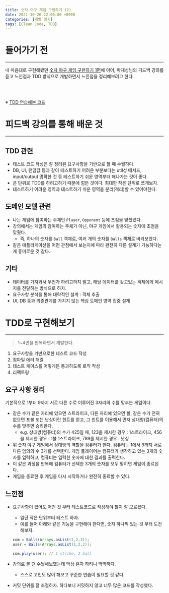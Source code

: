```yaml
---
title: 숫자 야구 게임 구현하기 (2)
date: 2021-10-26 22:00:00 +0900
categories: [개발 일기]
tags: [Clean Code, TDD]
---
```


# 들어가기 전
---
내 마음대로 구현해봤던 [숫자 야구 게임 구현하기 1편](https://zz9z9.github.io/posts/number-baseball-part1/)에 이어, 박재성님의 피드백 강의를 듣고 느낀점과 TDD 방식으로 개발하면서 느낀점을 정리해보려고 한다.

<br><br>

※ [TDD 연습해본 코드](https://github.com/zz9z9/java-baseball-playground/tree/tdd-prac)

# 피드백 강의를 통해 배운 것
---

## TDD 관련
- 테스트 코드 작성은 잘 정리된 요구사항을 기반으로 할 때 수월하다.
- DB, UI, 랜덤값 등과 같이 테스트하기 어려운 부분보다는 util성 메서드, input/output 명확한 것 등 테스트하기 쉬운 영역부터 해나가는 것이 좋다.
- 큰 단위로 TDD를 하려고하기 때문에 힘든 것이다. 최대한 작은 단위로 쪼개보자.
- 테스트하기 어려운 영역과 테스트하기 쉬운 영역을 분리(격리)할 수 있어야한다.

## 도메인 모델 관련
- 나는 게임에 참여하는 주체인 `Player`, `Opponent` 등에 초점을 맞췄었다.
- 강의에서는 게임의 참여하는 주체가 아닌, 야구 게임에서 활용되는 숫자에 초점을 맞췄다.
  - 즉, 하나의 숫자를 `Ball` 객체로, 여러 개의 숫자를 `Balls` 객체로 바라보았다.
- 같은 애플리케이션을 어떤 관점에서 보는지에 따라 완전히 다른 설계가 가능하다는게 흥미로운 것 같다.

## 기타
- 데이터를 가져와서 무언가 하려고하지 말고, 해당 데이터를 갖고있는 객체에게 메시지를 전달하는 방식으로 하자.
- 요구사항 분석을 통해 대략적인 설계 : 객체 추출
- UI, DB 등과 의존관계를 가지지 않는 핵심 도메인 영역 집중 설계


# TDD로 구현해보기
---
> 1~4번을 반복하면서 개발한다.

1. 요구사항을 기반으로한 테스트 코드 작성
2. 컴파일 에러 해결
3. 테스트 케이스를 어떻게든 통과하도록 로직 작성
4. 리팩토링

## 요구 사항 정리
기본적으로 1부터 9까지 서로 다른 수로 이루어진 3자리의 수를 맞추는 게임이다.

- 같은 수가 같은 자리에 있으면 스트라이크, 다른 자리에 있으면 볼, 같은 수가 전혀 없으면 포볼 또는 낫싱이란 힌트를 얻고, 그 힌트를 이용해서 먼저 상대방(컴퓨터)의 수를 맞추면 승리한다.
  - e.g. 상대방(컴퓨터)의 수가 425일 때, 123을 제시한 경우 : 1스트라이크, 456을 제시한 경우 : 1볼 1스트라이크, 789를 제시한 경우 : 낫싱
- 위 숫자 야구 게임에서 상대방의 역할을 컴퓨터가 한다. 컴퓨터는 1에서 9까지 서로 다른 임의의 수 3개를 선택한다. 게임 플레이어는 컴퓨터가 생각하고 있는 3개의 숫자를 입력하고, 컴퓨터는 입력한 숫자에 대한 결과를 출력한다.
- 이 같은 과정을 반복해 컴퓨터가 선택한 3개의 숫자를 모두 맞히면 게임이 종료된다.
- 게임을 종료한 후 게임을 다시 시작하거나 완전히 종료할 수 있다.


## 느낀점
- 요구사항이 있어도 어떤 것 부터 테스트코드로 작성해야 할지 잘 모르겠다.
  - 일단 작은 단위부터 테스트 하자.
  - 예를 들어 아래와 같은 기능을 구현해야 한다면, 숫자 하나씩 있는 것 부터 도전해보자.

  ```java
  com = Balls(Arrays.asList(1,2,3));
  user = Balls(Arrays.asList(1,3,2));

  com.play(user); // 1 strike, 2 ball
  ```

- 강의로 볼 땐 수월해보였는데 막상 혼자 하려니 막막하다.
  - 스스로 고민도 많이 해보고 꾸준한 연습이 필요할 것 같다.
- 커밋 단위를 잘 조절하자. 하다보니 커밋하지 않고 너무 많은 코드를 작성했다.


